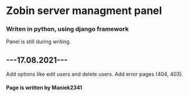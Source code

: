 # Zobin server managment panel

### Writen in python, using django framework

Panel is still during writing.


## ---17.08.2021---
Add options like edit users and delete users. Add error pages (404, 403).

#### Page is written by Maniek2341

